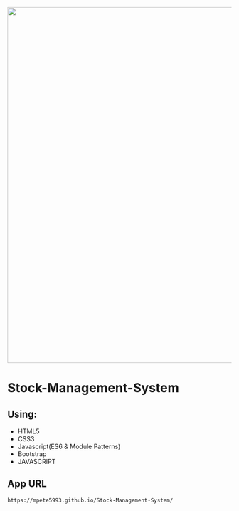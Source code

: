 <p align="center"><a href="https://mpete5993.github.io/Stock-Management-System/" target="_blank"><img src="https://mpete5993.github.io/Stock-Management-System/Images/demo.png" width="800"></a></p>

# Stock-Management-System

## Using:

- HTML5
- CSS3
- Javascript(ES6 & Module Patterns)
- Bootstrap
- JAVASCRIPT

## App URL
```
https://mpete5993.github.io/Stock-Management-System/
```
